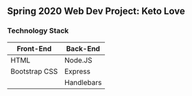 ## Spring 2020 Web Dev Project: Keto Love


### Technology Stack

Front-End      | Back-End
---------------|---------
HTML           |  Node.JS
Bootstrap CSS  |  Express
&nbsp;         |  Handlebars


